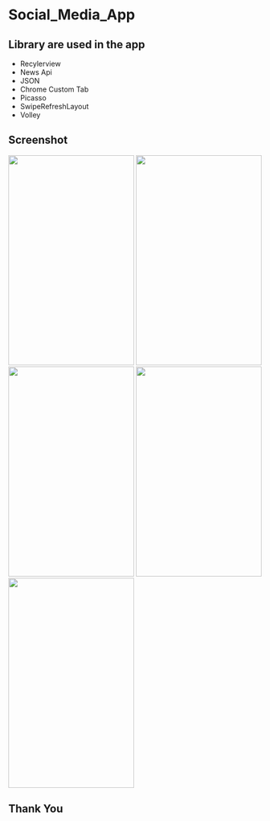 # Social_Media_App
## Library are used in the app
- Recylerview
- News Api
- JSON
- Chrome Custom Tab
- Picasso
- SwipeRefreshLayout
- Volley
## Screenshot
   <img src="https://i.imgur.com/DnicblK.jpg" width="250" height="418"> <img src="https://i.imgur.com/yzTXwRf.jpg" width="250" height="418"> <img src="https://i.imgur.com/8H3Tkkk.jpg" width="250" height="418">  <img src="https://i.imgur.com/JVacbhL.jpg" width="250" height="418"> <img src="https://i.imgur.com/tUPSpdS.jpg" width="250" height="418">
   
## Thank You   
